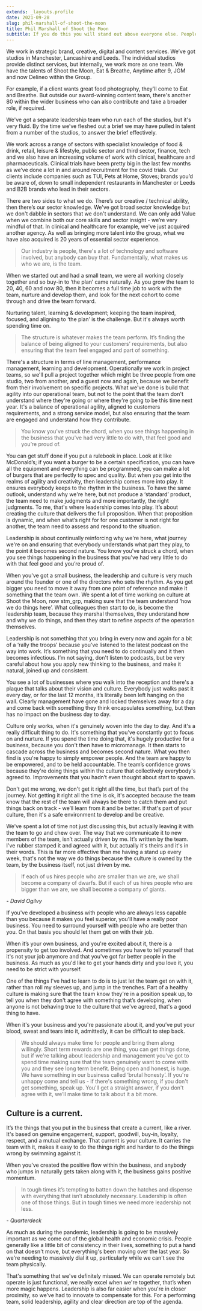 ```yaml
---
extends: _layouts.profile
date: 2021-09-28
slug: phil-marshall-of-shoot-the-moon
title: Phil Marshall of Shoot the Moon
subtitle: If you do this you will stand out above everyone else. People will be drawn to you and want to help you.
---
```

We work in strategic brand, creative, digital and content services. We’ve got studios in Manchester, Lancashire and Leeds. The individual studios provide distinct services, but internally, we work more as one team. We have the talents of Shoot the Moon, Eat & Breathe, Anytime after 9, JGM and now Delineo within the Group.

For example, if a client wants great food photography, they'll come to Eat and Breathe. But outside our award-winning content team, there's another 80 within the wider business who can also contribute and take a broader role, if required.

We've got a separate leadership team who run each of the studios, but it's very fluid. By the time we’ve fleshed out a brief we may have pulled in talent from a number of the studios, to answer the brief effectively.

We work across a range of sectors with specialist knowledge of food & drink, retail, leisure & lifestyle, public sector and third sector, finance, tech and we also have an increasing volume of work with clinical, healthcare and pharmaceuticals. Clinical trials have been pretty big in the last few months as we’ve done a lot in and around recruitment for the covid trials. Our clients include companies such as TUI, Pets at Home, Stoves; brands you’d be aware of, down to small independent restaurants in Manchester or Leeds and B2B brands who lead in their sectors.

There are two sides to what we do. There’s our creative / technical ability, then there’s our sector knowledge. We've got broad sector knowledge but we don't dabble in sectors that we don't understand. We can only add Value when we combine both our core skills and sector insight - we’re very mindful of that. In clinical and healthcare for example, we've just acquired another agency. As well as bringing more talent into the group, what we have also acquired is 20 years of essential sector experience.

> Our industry is people, there's a lot of technology and software involved, but anybody can buy that. Fundamentally, what makes us who we are, is the team.

When we started out and had a small team, we were all working closely together and so buy-in to ‘the plan’ came naturally. As you grow the team to 20, 40, 60 and now 80, then it becomes a full time job to work with the team, nurture and develop them, and look for the next cohort to come through and drive the team forward.

Nurturing talent, learning & development; keeping the team inspired, focused, and aligning to ‘the plan’ is the challenge. But it's always worth spending time on.

> The structure is whatever makes the team perform. It’s finding the balance of being aligned to your customers’ requirements, but also ensuring that the team feel engaged and part of something.

There's a structure in terms of line management, performance management, learning and development. Operationally we work in project teams, so we'll pull a project together which might be three people from one studio, two from another, and a guest now and again, because we benefit from their involvement on specific projects. What we've done is build that agility into our operational team, but not to the point that the team don't understand where they're going or where they're going to be this time next year. It's a balance of operational agility, aligned to customers requirements, and a strong service model, but also ensuring that the team are engaged and understand how they contribute.

> You know you've struck the chord, when you see things happening in the business that you've had very little to do with, that feel good and you’re proud of.

You can get stuff done if you put a rulebook in place. Look at it like McDonald’s; if you want a burger to be a certain specification, you can have all the equipment and everything can be programmed, you can make a lot of burgers that are perfectly to spec and quality. But when you get into the realms of agility and creativity, then leadership comes more into play. It ensures everybody keeps to the rhythm in the business. To have the same outlook, understand why we're here, but not produce a ‘standard’ product, the team need to make judgments and more importantly, the right judgments. To me, that's where leadership comes into play. It’s about creating the culture that delivers the full proposition. When that proposition is dynamic, and when what’s right for for one customer is not right for another, the team need to assess and respond to the situation.

Leadership is about continually reinforcing why we're here, what journey we're on and ensuring that everybody understands what part they play, to the point it becomes second nature. You know you've struck a chord, when you see things happening in the business that you've had very little to do with that feel good and you’re proud of.

When you've got a small business, the leadership and culture is very much around the founder or one of the directors who sets the rhythm. As you get bigger you need to move it away from one point of reference and make it something that the team own. We spent a lot of time working on culture at Shoot the Moon, now stm_grp, making sure that the team understand ‘how we do things here’. What colleagues then start to do, is become the leadership team, because they marshal themselves, they understand how and why we do things, and then they start to refine aspects of the operation themselves.

Leadership is not something that you bring in every now and again for a bit of a ‘rally the troops’ because you've listened to the latest podcast on the way into work. It’s something that you need to do continually and it then becomes infectious. I’m not saying, don't listen to podcasts, but be very careful about how you apply new thinking to the business, and make it natural, joined up and consistent.

You see a lot of businesses where you walk into the reception and there's a plaque that talks about their vision and culture. Everybody just walks past it every day, or for the last 12 months, it’s literally been left hanging on the wall. Clearly management have gone and locked themselves away for a day and come back with something they think encapsulates something, but then has no impact on the business day to day.

Culture only works, when it's genuinely woven into the day to day. And it's a really difficult thing to do. It's something that you’ve constantly got to focus on and nurture. If you spend the time doing that, it's hugely productive for a business, because you don't then have to micromanage. It then starts to cascade across the business and becomes second nature. What you then find is you're happy to simply empower people. And the team are happy to be empowered, and to be held accountable. The team’s confidence grows because they're doing things within the culture that collectively everybody's agreed to. Improvements that you hadn’t even thought about start to spawn.

Don't get me wrong, we don't get it right all the time, but that’s part of the journey. Not getting it right all the time is ok, it's accepted because the team know that the rest of the team will always be there to catch them and put things back on track - we’ll learn from it and be better. If that's part of your culture, then it's a safe environment to develop and be creative.

We've spent a lot of time not just discussing this, but actually leaving it with the team to go and chew over. The way that we communicate it to new members of the team, isn’t actually driven by me. It’s written by the team. I've rubber stamped it and agreed with it, but actually it's theirs and it's in their words. This is far more effective than me having a stand up every week, that's not the way we do things because the culture is owned by the team, by the business itself, not just driven by me.

> If each of us hires people who are smaller than we are, we shall become a company of dwarfs. But if each of us hires people who are bigger than we are, we shall become a company of giants.

_- David Ogilvy_

If you've developed a business with people who are always less capable than you because it makes you feel superior, you'll have a really poor business. You need to surround yourself with people who are better than you. On that basis you should let them get on with their job.

When it’s your own business, and you're excited about it, there is a propensity to get too involved. And sometimes you have to tell yourself that it's not your job anymore and that you've got far better people in the business. As much as you'd like to get your hands dirty and you love it, you need to be strict with yourself.

One of the things I've had to learn to do is to just let the team get on with it, rather than roll my sleeves up, and jump in the trenches. Part of a healthy culture is making sure that the team know they're in a position speak up, to tell you when they don't agree with something that’s developing, when anyone is not behaving true to the culture that we've agreed, that's a good thing to have.

When it's your business and you're passionate about it, and you’ve put your blood, sweat and tears into it, admittedly, it can be difficult to step back.

> We should always make time for people and bring them along willingly. Short term rewards are one thing, you can get things done, but if we're talking about leadership and management you've got to spend time making sure that the team genuinely want to come with you and they see long term benefit.
Being open and honest, is huge. We have something in our business called ‘brutal honesty’. If you're unhappy come and tell us - if there's something wrong, if you don't get something, speak up. You'll get a straight answer, if you don't agree with it, we’ll make time to talk about it a bit more.

## Culture is a current.

It’s the things that you put in the business that create a current, like a river. It's based on genuine engagement, support, goodwill, buy-in, loyalty, respect, and a mutual exchange. That current is your culture. It carries the team with it, makes it easy to do the things right and harder to do the things wrong by swimming against it.

When you've created the positive flow within the business, and anybody who jumps in naturally gets taken along with it, the business gains positive momentum.

> In tough times it’s tempting to batten down the hatches and dispense with everything that isn’t absolutely necessary. Leadership is often one of those things. But in tough times we need more leadership not less.

_- Quarterdeck_

As much as during the pandemic, leadership is going to be massively important as we come out of the global health and economic crisis. People generally like a little bit of consistency in their lives, something to put a hand on that doesn't move, but everything's been moving over the last year. So we're needing to massively dial it up, particularly while we can't see the team physically.

That's something that we've definitely missed. We can operate remotely but operate is just functional, we really excel when we're together, that’s when more magic happens. Leadership is also far easier when you're in closer proximity, so we’ve had to innovate to compensate for this. For a performing team, solid leadership, agility and clear direction are top of the agenda.
